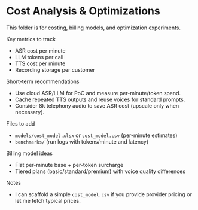 # Cost Analysis & Optimizations

This folder is for costing, billing models, and optimization experiments.

Key metrics to track
- ASR cost per minute
- LLM tokens per call
- TTS cost per minute
- Recording storage per customer

Short-term recommendations
- Use cloud ASR/LLM for PoC and measure per-minute/token spend.
- Cache repeated TTS outputs and reuse voices for standard prompts.
- Consider 8k telephony audio to save ASR cost (upscale only when necessary).

Files to add
- `models/cost_model.xlsx` or `cost_model.csv` (per-minute estimates)
- `benchmarks/` (run logs with tokens/minute and latency)

Billing model ideas
- Flat per-minute base + per-token surcharge
- Tiered plans (basic/standard/premium) with voice quality differences

Notes
- I can scaffold a simple `cost_model.csv` if you provide provider pricing or let me fetch typical prices.